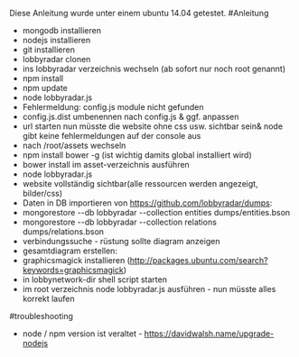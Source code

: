 

Diese Anleitung wurde unter einem ubuntu 14.04 getestet.
#Anleitung
* mongodb installieren
* nodejs installieren 
* git installieren
* lobbyradar clonen
* ins lobbyradar verzeichnis wechseln (ab sofort nur noch root genannt)
* npm install
* npm update
* node lobbyradar.js 
* Fehlermeldung: config.js module nicht gefunden
* config.js.dist umbenennen nach config.js & ggf. anpassen
* url starten nun müsste die website ohne css usw. sichtbar sein& node gibt keine fehlermeldungen auf der console aus
* nach /root/assets wechseln
* npm install bower -g (ist wichtig damits global installiert wird)
* bower install im asset-verzeichnis ausführen
* node lobbyradar.js
* website vollständig sichtbar(alle ressourcen werden angezeigt, bilder/css)
* Daten in DB importieren von https://github.com/lobbyradar/dumps:
* mongorestore --db lobbyradar --collection entities dumps/entities.bson
* mongorestore --db lobbyradar --collection relations dumps/relations.bson
* verbindungssuche - rüstung sollte diagram anzeigen
* gesamtdiagram erstellen:
* graphicsmagick installieren (http://packages.ubuntu.com/search?keywords=graphicsmagick)
* in lobbynetwork-dir shell script starten
* im root verzeichnis node lobbyradar.js ausführen - nun müsste alles korrekt laufen

#troubleshooting
* node / npm version ist veraltet - https://davidwalsh.name/upgrade-nodejs
